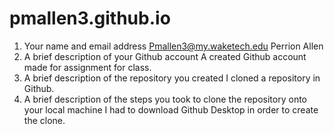 # pmallen3.github.io

1. Your name and email address
Pmallen3@my.waketech.edu Perrion Allen
2. A brief description of your Github account
A created Github account made for assignment for class.
3. A brief description of the repository you created
I cloned a repository in Github.
4. A brief description of the steps you took to clone the repository onto your local machine
I had to download Github Desktop in order to create the clone.



